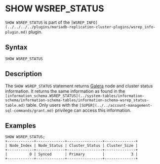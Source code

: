 
# SHOW WSREP_STATUS

`SHOW WSREP_STATUS` is part of the `[WSREP_INFO](../../../../plugins/mariadb-replication-cluster-plugins/wsrep_info-plugin.md)` plugin.


## Syntax


```
SHOW WSREP_STATUS
```

## Description


The `SHOW WSREP_STATUS` statement returns [Galera](../../../../../server-usage/replication-cluster-multi-master/galera-cluster/README.md) node and cluster status information. It returns the same information as found in the `[information_schema.WSREP_STATUS](../system-tables/information-schema/information-schema-tables/information-schema-wsrep_status-table.md)` table. Only users with the `[SUPER](../../account-management-sql-commands/grant.md)` privilege can access this information.


## Examples


```
SHOW WSREP_STATUS;
+------------+-------------+----------------+--------------+
| Node_Index | Node_Status | Cluster_Status | Cluster_Size |
+------------+-------------+----------------+--------------+
|          0 | Synced      | Primary        |            3 |
+------------+-------------+----------------+--------------+
```
